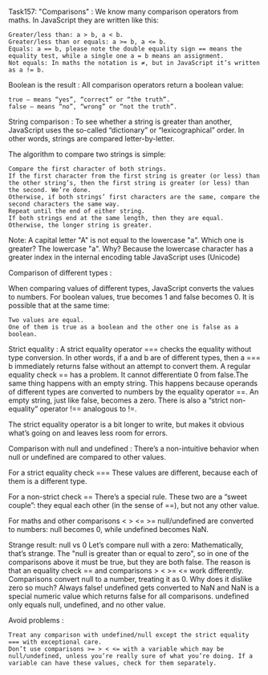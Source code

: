 Task157: "Comparisons" :
We know many comparison operators from maths.
In JavaScript they are written like this:

    Greater/less than: a > b, a < b.
    Greater/less than or equals: a >= b, a <= b.
    Equals: a == b, please note the double equality sign == means the equality test, while a single one a = b means an assignment.
    Not equals: In maths the notation is ≠, but in JavaScript it’s written as a != b.

Boolean is the result :
All comparison operators return a boolean value:

    true – means “yes”, “correct” or “the truth”.
    false – means “no”, “wrong” or “not the truth”.

String comparison :
To see whether a string is greater than another, JavaScript uses the so-called “dictionary” or “lexicographical” order.
In other words, strings are compared letter-by-letter.

The algorithm to compare two strings is simple:

    Compare the first character of both strings.
    If the first character from the first string is greater (or less) than the other string’s, then the first string is greater (or less) than the second. We’re done.
    Otherwise, if both strings’ first characters are the same, compare the second characters the same way.
    Repeat until the end of either string.
    If both strings end at the same length, then they are equal. Otherwise, the longer string is greater.

Note: A capital letter "A" is not equal to the lowercase "a". Which one is greater? The lowercase "a". Why? 
Because the lowercase character has a greater index in the internal encoding table JavaScript uses (Unicode)

Comparison of different types :

When comparing values of different types, JavaScript converts the values to numbers.
For boolean values, true becomes 1 and false becomes 0.
It is possible that at the same time:

    Two values are equal.
    One of them is true as a boolean and the other one is false as a boolean.


Strict equality :
A strict equality operator === checks the equality without type conversion.
In other words, if a and b are of different types, then a === b immediately returns false without an attempt to convert them.
A regular equality check == has a problem. It cannot differentiate 0 from false.The same thing happens with an empty string.
This happens because operands of different types are converted to numbers by the equality operator ==. An empty string, just like false, becomes a zero.
There is also a “strict non-equality” operator !== analogous to !=.

The strict equality operator is a bit longer to write, but makes it obvious what’s going on and leaves less room for errors.

Comparison with null and undefined :
There’s a non-intuitive behavior when null or undefined are compared to other values.

For a strict equality check ===
These values are different, because each of them is a different type.

For a non-strict check ==
There’s a special rule. These two are a “sweet couple”: they equal each other (in the sense of ==), but not any other value.

For maths and other comparisons < > <= >=
null/undefined are converted to numbers: null becomes 0, while undefined becomes NaN.

Strange result: null vs 0
Let’s compare null with a zero:
Mathematically, that’s strange. The "null is greater than or equal to zero", so in one of the comparisons above it must be true, but they are both false.
The reason is that an equality check == and comparisons > < >= <= work differently. Comparisons convert null to a number, treating it as 0.
Why does it dislike zero so much? Always false!
undefined gets converted to NaN and NaN is a special numeric value which returns false for all comparisons.
undefined only equals null, undefined, and no other value.

Avoid problems :

    Treat any comparison with undefined/null except the strict equality === with exceptional care.
    Don’t use comparisons >= > < <= with a variable which may be null/undefined, unless you’re really sure of what you’re doing. If a variable can have these values, check for them separately.
